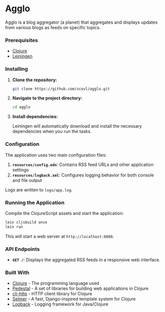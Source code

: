 # Agglo

Agglo is a blog aggregator (a planet) that aggregates and displays updates from various blogs as feeds on specific topics.

### Prerequisites

- [Clojure](https://clojure.org/guides/getting_started)
- [Leiningen](https://leiningen.org/)

### Installing

1. **Clone the repository:**

   ```bash
   git clone https://github.com/scovl/agglo.git
   ```

2. **Navigate to the project directory:**

   ```bash
   cd agglo
   ```

3. **Install dependencies:**

   Leiningen will automatically download and install the necessary dependencies when you run the tasks.

### Configuration

The application uses two main configuration files:

1. **`resources/config.edn`**: Contains RSS feed URLs and other application settings
2. **`resources/logback.xml`**: Configures logging behavior for both console and file output

Logs are written to `logs/app.log`.

### Running the Application

Compile the ClojureScript assets and start the application:

```bash
lein cljsbuild once
lein run
```

This will start a web server at `http://localhost:8080`.

### API Endpoints

- **`GET /`**: Displays the aggregated RSS feeds in a responsive web interface.

### Built With

- [Clojure](https://clojure.org/) - The programming language used
- [Pedestal](https://github.com/pedestal/pedestal) - A set of libraries for building web applications in Clojure
- [clj-http](https://github.com/dakrone/clj-http) - HTTP client library for Clojure
- [Selmer](https://github.com/yogthos/Selmer) - A fast, Django-inspired template system for Clojure
- [Logback](https://logback.qos.ch/) - Logging framework for Java/Clojure
